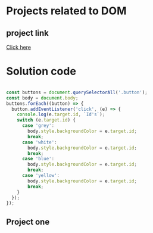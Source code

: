 # Projects related to DOM

## project link
[ Click here ](https://stackblitz.com/edit/vitejs-vite-ghzmnt?file=index.html&terminal=dev)

# Solution code
```javascript

const buttons = document.querySelectorAll('.button');
const body = document.body;
buttons.forEach((button) => {
  button.addEventListener('click', (e) => {
    console.log(e.target.id, `Id's`);
    switch (e.target.id) {
      case 'grey':
        body.style.backgroundColor = e.target.id;
        break;
      case 'white':
        body.style.backgroundColor = e.target.id;
        break;
      case 'blue':
        body.style.backgroundColor = e.target.id;
        break;
      case 'yellow':
        body.style.backgroundColor = e.target.id;
        break;
    }
  });
});

```
## Project one
